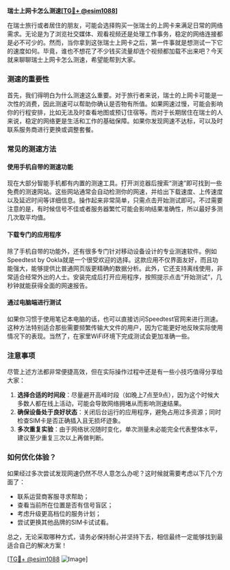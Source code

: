 **瑞士上网卡怎么测速[[TG💪+ @esim1088](https://t.me/s/esim1088)]**

在瑞士旅行或者居住的朋友，可能会选择购买一张瑞士的上网卡来满足日常的网络需求。无论是为了浏览社交媒体、观看视频还是处理工作事务，稳定的网络连接都是必不可少的。然而，当你拿到这张瑞士上网卡之后，第一件事就是想测试一下它的速度如何。毕竟，谁也不想花了不少钱买流量却连个视频都加载不出来吧？今天就来聊聊瑞士上网卡怎么测速，希望能帮到大家。

### 测速的重要性

首先，我们得明白为什么测速这么重要。对于旅行者来说，瑞士的上网卡可能是一次性的消费，因此测速可以帮助你确认是否物有所值。如果网速过慢，可能会影响你的行程安排，比如无法及时查看地图或预订住宿等。而对于长期居住在瑞士的人来说，稳定的网络更是生活和工作的基础保障。如果你发现网速不达标，可以及时联系服务商进行更换或调整套餐。

### 常见的测速方法

#### 使用手机自带的测速功能

现在大部分智能手机都有内置的测速工具。打开浏览器后搜索“测速”即可找到一些免费的测速网站。这些网站通常会自动检测你的网速，并给出下载速度、上传速度以及延迟时间等详细信息。操作起来非常简单，只需点击开始测试即可。不过需要注意的是，有时候信号不佳或者服务器繁忙可能会影响结果准确性，所以最好多测几次取平均值。

#### 下载专门的应用程序

除了手机自带的功能外，还有很多专门针对移动设备设计的专业测速软件。例如Speedtest by Ookla就是一个很受欢迎的选择。这款应用不仅界面友好，而且功能强大，能够提供比普通网页版更精确的数据分析。此外，它还支持离线使用，非常适合经常外出的人士。安装完成后打开应用程序，按照提示点击“开始测试”，几秒钟就能获得全面的网速报告。

#### 通过电脑端进行测试

如果你习惯于使用笔记本电脑的话，也可以直接访问Speedtest官网来进行测速。这种方法特别适合那些需要频繁传输大文件的用户，因为它能更好地反映实际使用情况下的表现。当然了，在家里WiFi环境下完成测试会更加准确一些。

### 注意事项

尽管上述方法都非常便捷高效，但在实际操作过程中还是有一些小技巧值得分享给大家：

1. **选择合适的时间段**：尽量避开高峰时段（如晚上7点至9点），因为这个时候大多数人都在线上活动，可能会导致网络拥堵从而影响测速结果。
2. **确保设备处于良好状态**：关闭后台运行的应用程序，避免占用过多资源；同时检查SIM卡是否正确插入且无损坏迹象。
3. **多次重复实验**：由于网络状况随时变化，单次测量未必能完全代表整体水平，建议至少重复三次以上再做判断。

### 如何优化体验？

如果经过多次尝试发现网速仍然不尽人意怎么办呢？这时候就需要考虑以下几个方面了：
- 联系运营商客服寻求帮助；
- 查看当前所在位置是否有信号盲区；
- 考虑升级更高档位的服务计划；
- 尝试更换其他品牌的SIM卡试试看。

总之，无论采取哪种方式，请务必保持耐心并坚持下去，相信最终一定能够找到最适合自己的解决方案！

[[TG💪+ @esim1088](https://t.me/s/esim1088) ![Image](https://i.postimg.cc/4NQfJmqS/Snipaste-2025-05-13-00-14-12.png)]